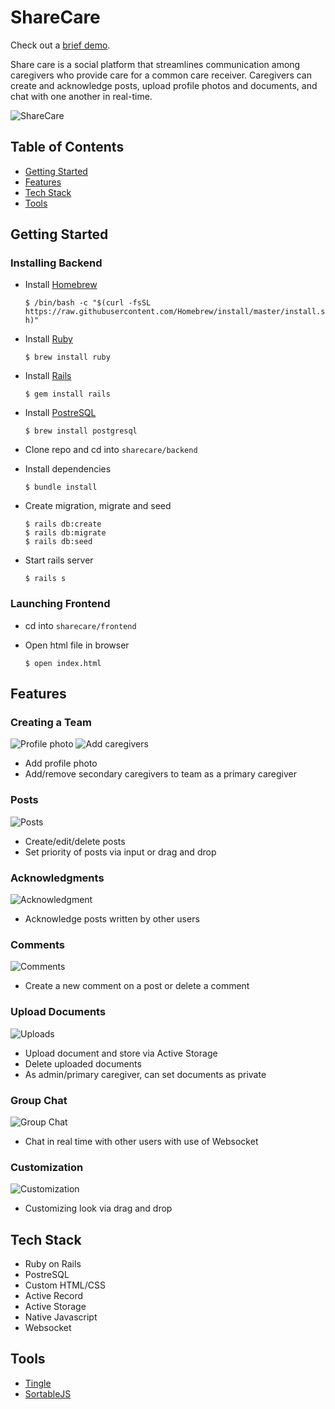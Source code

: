 # ShareCare

Check out a [brief demo](https://www.youtube.com/watch?v=smRN9G-rqIE&t).

Share care is a social platform that streamlines communication among caregivers who provide care for a common care receiver. Caregivers can create and acknowledge posts, upload profile photos and documents, and chat with one another in real-time. 

![ShareCare](https://i.ibb.co/j3znnY0/Screen-Shot-2020-09-27-at-12-04-54-PM.png)

## Table of Contents
* [Getting Started](#getting-started)
* [Features](#features)
* [Tech Stack](#tech-stack)
* [Tools](#tools)

<a name="getting-started"/>

## Getting Started
### Installing Backend
* Install [Homebrew](https://brew.sh/) 

  `$ /bin/bash -c "$(curl -fsSL https://raw.githubusercontent.com/Homebrew/install/master/install.sh)"`
* Install [Ruby](https://www.ruby-lang.org/en/) 

  `$ brew install ruby` 
* Install [Rails](https://rubyonrails.org/) 

  `$ gem install rails`
* Install [PostreSQL](https://www.postgresql.org/) 

  `$ brew install postgresql`
* Clone repo and cd into `sharecare/backend`
* Install dependencies

  `$ bundle install`
* Create migration, migrate and seed

    ```
    $ rails db:create
    $ rails db:migrate
    $ rails db:seed   
* Start rails server

  `$ rails s`  
  
### Launching Frontend
* cd into `sharecare/frontend`
* Open html file in browser

  `$ open index.html`  
 
<a name="features"/>

## Features

### Creating a Team
![Profile photo](https://media4.giphy.com/media/xYOoliohWEyInPa2e4/giphy.gif)
![Add caregivers](https://media1.giphy.com/media/u9us2NoEO78IXGF7wF/giphy.gif)

* Add profile photo
* Add/remove secondary caregivers to team as a primary caregiver


### Posts
![Posts](https://media4.giphy.com/media/RseUIesZMILXFLCIuK/giphy.gif)

* Create/edit/delete posts
* Set priority of posts via input or drag and drop


### Acknowledgments
![Acknowledgment](https://media0.giphy.com/media/6S2RHAlUFxlaSHmCjo/giphy.gif)

* Acknowledge posts written by other users


### Comments
![Comments](https://media3.giphy.com/media/aPjHknwlHlCbiNEddC/giphy.gif)

* Create a new comment on a post or delete a comment

### Upload Documents
![Uploads](https://media4.giphy.com/media/YTmtxTx43cgdXomBts/giphy.gif)

* Upload document and store via Active Storage
* Delete uploaded documents
* As admin/primary caregiver, can set documents as private


### Group Chat
![Group Chat](https://media1.giphy.com/media/pKjUiZHLAZ4dDNpZsV/giphy.gif)

* Chat in real time with other users with use of Websocket

### Customization
![Customization](https://media0.giphy.com/media/BGvjA9RCMqyRbjcoB7/giphy.gif)

* Customizing look via drag and drop

<a name="tech-stack"/>

## Tech Stack
* Ruby on Rails
* PostreSQL
* Custom HTML/CSS
* Active Record
* Active Storage
* Native Javascript
* Websocket

<a name="tools"/>

## Tools
* [Tingle](https://tingle.robinparisi.com)
* [SortableJS](https://github.com/SortableJS/sortablejs)
